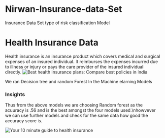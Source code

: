 # Nirwan-Insurance-data-Set
Insurance Data Set type of risk classification Model
# Health Insurance Data

Health insurance is an insurance product which covers medical and surgical expenses of an insured individual. It reimburses the expenses incurred due to illness or injury or pays the care provider of the insured individual directly.
![Best health insurance plans: Compare best policies in India](https://images.moneycontrol.com/static-mcnews/2018/10/health-insurance-form-1280x720-770x433.jpg?impolicy=website&width=770&height=431)

We ran Decision tree and random Forest In the Machine elarning Models 

### Insights
Thus from the above models we are choosing Random forest as the acuuracy is .56 and is the best amongst the four models used.\nhowvever we can use further models and check for the same data how good the accuracy score is.

![Your 10 minute guide to health insurance](https://www.tomorrowmakers.com/sites/default/files/2020-07/Health-insurance-min_1.jpg)

